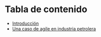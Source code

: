 Tabla de contenido
===

* [Introducción](00-introduccion.md)
* [Una caso de agile en industria petrolera](01-caso_petrolera.md.md)